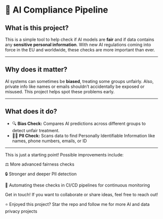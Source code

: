 # 🤖 AI Compliance Pipeline

## What is this project?  
This is a simple tool to help check if AI models are **fair** and if data contains any **sensitive personal information**. With new AI regulations coming into force in the EU and worldwide, these checks are more important than ever.

---

## Why does it matter?  
AI systems can sometimes be **biased**, treating some groups unfairly. Also, private info like names or emails shouldn’t accidentally be exposed or misused. This project helps spot these problems early.

---

## What does it do?  
- 🔍 **Bias Check:** Compares AI predictions across different groups to detect unfair treatment.  
- 🕵️‍♂️ **PII Check:** Scans data to find Personally Identifiable Information like names, phone numbers, emails, or ID
---

This is just a starting point! Possible improvements include:

⚖️ More advanced fairness checks

🔒 Stronger and deeper PII detection

🔄 Automating these checks in CI/CD pipelines for continuous monitoring

Get in touch!
If you want to collaborate or share ideas, feel free to reach out!

⭐️ Enjoyed this project? Star the repo and follow me for more AI and data privacy projects
